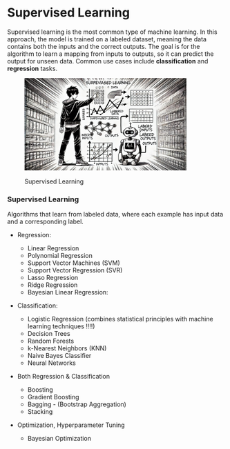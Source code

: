 # Supervised Learning

Supervised learning is the most common type of machine learning. In this approach, the model is trained on a labeled dataset, meaning the data contains both the inputs and the correct outputs. The goal is for the algorithm to learn a mapping from inputs to outputs, so it can predict the output for unseen data. Common use cases include **classification** and **regression** tasks.

<div align="left">

<figure><img src="../../../.gitbook/assets/image (21).png" alt="" width="375"><figcaption><p>Supervised Learning</p></figcaption></figure>

</div>

### Supervised Learning

Algorithms that learn from labeled data, where each example has input data and a corresponding label.

*   Regression:

    * Linear Regression
    * Polynomial Regression
    * Support Vector Machines (SVM)
    * Support Vector Regression (SVR)
    * Lasso Regression
    * Ridge Regression
    * Bayesian Linear Regression:


*   Classification:

    * Logistic Regression (combines statistical principles with machine learning techniques !!!!)
    * Decision Trees
    * Random Forests
    * k-Nearest Neighbors (KNN)
    * Naive Bayes Classifier
    * Neural Networks


*   Both Regression & Classification

    * Boosting
    * Gradient Boosting
    * Bagging - (Bootstrap Aggregation)
    * Stacking


* Optimization, Hyperparameter Tuning
  * Bayesian Optimization&#x20;

